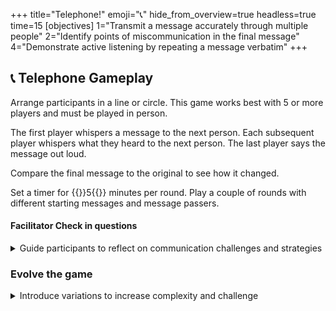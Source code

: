 +++
title="Telephone!"
emoji="📞"
hide_from_overview=true
headless=true
time=15
[objectives]
    1="Transmit a message accurately through multiple people"
    2="Identify points of miscommunication in the final message"
    4="Demonstrate active listening by repeating a message verbatim"
+++

## 📞 Telephone Gameplay

Arrange participants in a line or circle. This game works best with 5 or more players and must be played in person.

The first player whispers a message to the next person. Each subsequent player whispers what they heard to the next person. The last player says the message out loud.

Compare the final message to the original to see how it changed.

Set a timer for {{<timer>}}5{{</timer>}} minutes per round. Play a couple of rounds with different starting messages and message passers.

#### Facilitator Check in questions

<details><summary>Guide participants to reflect on communication challenges and strategies</summary>

- What happened to the message as it traveled through the group?
- What techniques did you use to remember the message accurately?
- How does this game relate to real-world communication challenges?
- What strategies could improve message accuracy in this game?
- Can you think of a work scenario where a similar communication challenge might occur?

</details>

### Evolve the game

<details><summary>Introduce variations to increase complexity and challenge</summary>

- Round 2: Use a more complex message, such as a short riddle or technical instruction
- Round 3: Allow each player to ask one yes/no question to the person who whispered to them
- Round 4: Introduce background noise or distractions during message passing
- Round 5: Split into two teams and race to pass messages accurately, comparing final results

</details>
